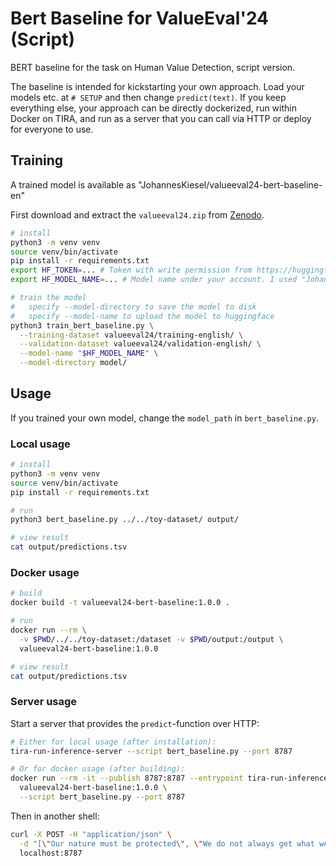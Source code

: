# Bert Baseline for ValueEval'24 (Script)
BERT baseline for the task on Human Value Detection, script version.

The baseline is intended for kickstarting your own approach.
Load your models
etc. at `# SETUP` and then change `predict(text)`. If you keep everything else,
your approach can be directly dockerized, run within Docker on TIRA, and run as
a server that you can call via HTTP or deploy for everyone to use.

## Training
A trained model is available as "JohannesKiesel/valueeval24-bert-baseline-en"

First download and extract the `valueeval24.zip` from [Zenodo](https://zenodo.org/doi/10.5281/zenodo.10396293).
```bash
# install
python3 -m venv venv
source venv/bin/activate
pip install -r requirements.txt
export HF_TOKEN=... # Token with write permission from https://huggingface.co/settings/tokens, needed to upload your trained model
export HF_MODEL_NAME=... # Model name under your account. I used "JohannesKiesel/valueeval24-bert-baseline-en" for https://huggingface.co/JohannesKiesel/valueeval24-bert-baseline-en

# train the model
#   specify --model-directory to save the model to disk
#   specify --model-name to upload the model to huggingface
python3 train_bert_baseline.py \
  --training-dataset valueeval24/training-english/ \
  --validation-dataset valueeval24/validation-english/ \
  --model-name "$HF_MODEL_NAME" \
  --model-directory model/
```

## Usage
If you trained your own model, change the `model_path` in `bert_baseline.py`.

### Local usage
```bash
# install
python3 -m venv venv
source venv/bin/activate
pip install -r requirements.txt

# run
python3 bert_baseline.py ../../toy-dataset/ output/

# view result
cat output/predictions.tsv
```

### Docker usage
```bash
# build
docker build -t valueeval24-bert-baseline:1.0.0 .

# run
docker run --rm \
  -v $PWD/../../toy-dataset:/dataset -v $PWD/output:/output \
  valueeval24-bert-baseline:1.0.0

# view result
cat output/predictions.tsv
```

### Server usage
Start a server that provides the `predict`-function over HTTP:
```bash
# Either for local usage (after installation):
tira-run-inference-server --script bert_baseline.py --port 8787

# Or for docker usage (after building):
docker run --rm -it --publish 8787:8787 --entrypoint tira-run-inference-server \
  valueeval24-bert-baseline:1.0.0 \
  --script bert_baseline.py --port 8787
```
Then in another shell:
```bash
curl -X POST -H "application/json" \
  -d "[\"Our nature must be protected\", \"We do not always get what we want\"]" \
  localhost:8787
```

